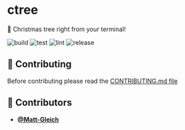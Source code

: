 <!-- DO NOT REMOVE - contributor_list:data:start:["Matt-Gleich"]:end -->

# ctree

🎄 Christmas tree right from your terminal!

![build](https://github.com/Matt-Gleich/ctree/workflows/build/badge.svg)
![test](https://github.com/Matt-Gleich/ctree/workflows/test/badge.svg)
![lint](https://github.com/Matt-Gleich/ctree/workflows/lint/badge.svg)
![release](https://github.com/Matt-Gleich/ctree/workflows/release/badge.svg)

## 🙌 Contributing

Before contributing please read the [CONTRIBUTING.md file](https://github.com/Matt-Gleich/ctree/blob/master/CONTRIBUTING.md)

<!-- DO NOT REMOVE - contributor_list:start -->

## 👥 Contributors

- **[@Matt-Gleich](https://github.com/Matt-Gleich)**

<!-- DO NOT REMOVE - contributor_list:end -->
